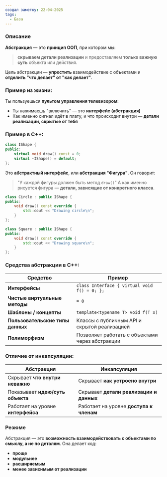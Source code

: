 ```yaml
---
создал заметку: 22-04-2025
tags:
  - База
---
```

### Описание
**Абстракция** — это **принцип ООП**, при котором мы:
> **скрываем детали реализации** и предоставляем **только важную суть** объекта или действия.

Цель абстракции — **упростить** взаимодействие с объектами и **отделить "что делает" от "как делает"**.
### Пример из жизни:
Ты пользуешься **пультом управления телевизором**:
- Ты нажимаешь "включить" — это **интерфейс (абстракция)**
- Как именно сигнал идёт в плату, и что происходит внутри — **детали реализации, скрытые от тебя**
### Пример в C++:
```cpp
class IShape {
public:
    virtual void draw() const = 0;
    virtual ~IShape() = default;
};
```
Это **абстрактный интерфейс**, или **абстракция "Фигура"**. Он говорит:
> "У каждой фигуры должен быть метод `draw()`"
А как именно рисуется фигура — **детали, зависящие от конкретного класса**.
```cpp
class Circle : public IShape {
public:
    void draw() const override {
        std::cout << "Drawing circle\n";
    }
};

class Square : public IShape {
public:
    void draw() const override {
        std::cout << "Drawing square\n";
    }
};
```
### Средства абстракции в C++:
|Средство|Пример|
|---|---|
|**Интерфейсы**|`class Interface { virtual void f() = 0; };`|
|**Чистые виртуальные методы**|`= 0`|
|**Шаблоны / концепты**|`template<typename T> void f(T x)`|
|**Пользовательские типы данных**|Классы с публичным API и скрытой реализацией|
|**Полиморфизм**|Позволяет работать с объектами через абстракции|
### Отличие от инкапсуляции:
| Абстракция                        | Инкапсуляция                            |
| --------------------------------- | --------------------------------------- |
| Скрывает **что внутри неважно**   | Скрывает **как устроено внутри**        |
| Показывает **идею/суть объекта**  | Скрывает **детали реализации и данных** |
| Работает на уровне **интерфейса** | Работает на уровне **доступа к членам** |
### Резюме
Абстракция — это **возможность взаимодействовать с объектами по смыслу, а не по деталям**.
Она делает код:
- **проще**
- **модульнее**
- **расширяемым**
- **менее зависимым от реализации**